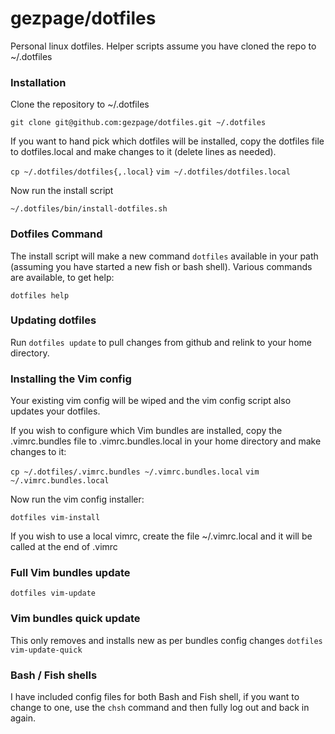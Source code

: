 # gezpage/dotfiles

Personal linux dotfiles.
Helper scripts assume you have cloned the repo to ~/.dotfiles

### Installation

Clone the repository to ~/.dotfiles

``` git clone git@github.com:gezpage/dotfiles.git ~/.dotfiles ```

If you want to hand pick which dotfiles will be installed, copy the
dotfiles file to dotfiles.local and make changes to it (delete lines as
needed).

``` cp ~/.dotfiles/dotfiles{,.local} ```
``` vim ~/.dotfiles/dotfiles.local ```

Now run the install script

``` ~/.dotfiles/bin/install-dotfiles.sh ```

### Dotfiles Command
The install script will make a new command `dotfiles` available in your
path (assuming you have started a new fish or bash shell). Various
commands are available, to get help:

```dotfiles help```

### Updating dotfiles
Run ``` dotfiles update ``` to pull changes from github and relink to
your home directory.

### Installing the Vim config
Your existing vim config will be wiped and the vim config script also
updates your dotfiles.

If you wish to configure which Vim bundles are installed, copy the
.vimrc.bundles file to .vimrc.bundles.local in your home directory and
make changes to it:

``` cp ~/.dotfiles/.vimrc.bundles ~/.vimrc.bundles.local ```
``` vim ~/.vimrc.bundles.local ```

Now run the vim config installer:

``` dotfiles vim-install ```

If you wish to use a local vimrc, create the file ~/.vimrc.local and it
will be called at the end of .vimrc

### Full Vim bundles update
```dotfiles vim-update```

### Vim bundles quick update
This only removes and installs new as per bundles config changes
```dotfiles vim-update-quick```

### Bash / Fish shells
I have included config files for both Bash and Fish shell, if you want
to change to one, use the ```chsh``` command and then fully log out and
back in again.
